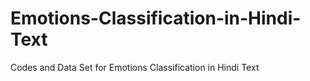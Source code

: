 # Emotions-Classification-in-Hindi-Text
Codes and Data Set for Emotions Classification in Hindi Text
